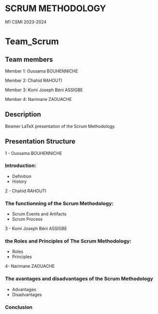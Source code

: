 # SCRUM METHODOLOGY
M1 CSMI 2023-2024

# Team_Scrum

## Team members 

  Member 1: Oussama BOUHENNICHE

  Member 2: Chahid RAHOUTI

  Member 3: Komi Joseph Béni ASSIGBE

  Member 4: Narimane ZAOUACHE
## Description
Beamer LaTeX presentation of the Scrum Methodology. 
## Presentation Structure

1 - Oussama BOUHENNICHE
### Introduction:
  - Definition
  - History

2 - Chahid RAHOUTI
### The functionning of the Scrum Methodology:
  - Scrum Events and Artifacts
  - Scrum Process
  
3 - Komi Joseph Béni ASSIGBE

### the Roles and Principles of The Scrum Methodology:
  - Roles
  - Principles

4- Narimane ZAOUACHE
### The avantages and disadvantages of the Scrum Methodology
  - Advantages
  - Disadvantages
### Conclusion 

